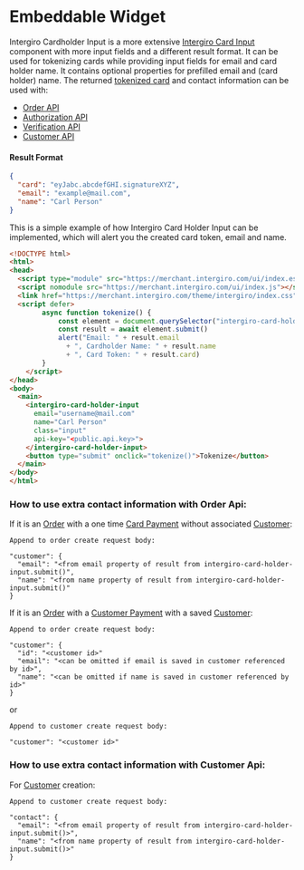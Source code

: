 # Embeddable Widget
Intergiro Cardholder Input is a more extensive [Intergiro Card Input](../card-input/embed.html#embeddable-widget) component with more input fields and a different result format. It can be used for tokenizing cards while providing input fields for email and card holder name. It contains optional properties for prefilled email and (card holder) name. The returned [tokenized card](../card-api/reference.html#token) and contact information can be used with:

- [Order API](../order/create.html)
- [Authorization API](../authorization/create.html)
- [Verification API](../verification/create.html)
- [Customer API](../customer/create.html)

#### Result Format

``` JSON
{
  "card": "eyJabc.abcdefGHI.signatureXYZ",
  "email": "example@mail.com",
  "name": "Carl Person"
}
```

This is a simple example of how Intergiro Card Holder Input can be implemented, which will alert you the created card token, email and name. 

``` html + js
<!DOCTYPE html>
<html>
<head>
  <script type="module" src="https://merchant.intergiro.com/ui/index.esm.js"></script>
  <script nomodule src="https://merchant.intergiro.com/ui/index.js"></script>
  <link href="https://merchant.intergiro.com/theme/intergiro/index.css" rel="stylesheet">
  <script defer>
		async function tokenize() {
			const element = document.querySelector("intergiro-card-holder-input")
			const result = await element.submit()
			alert("Email: " + result.email 
              + ", Cardholder Name: " + result.name 
              + ", Card Token: " + result.card)
		}
	</script>
</head>
<body>
  <main>
    <intergiro-card-holder-input
      email="username@mail.com"
      name="Carl Person"
      class="input"
      api-key="<public.api.key>">
    </intergiro-card-holder-input>
    <button type="submit" onclick="tokenize()">Tokenize</button>
  </main>
</body>
</html>
```

### How to use extra contact information with Order Api:

If it is an [Order](../order/reference.html#creatable) with a one time [Card Payment](../order/reference.html#card-payment) without associated [Customer](../customer/reference.html#customer):

``` {1} JSON
Append to order create request body:

"customer": {
  "email": "<from email property of result from intergiro-card-holder-input.submit()",
  "name": "<from name property of result from intergiro-card-holder-input.submit()"
}
```

If it is an [Order](../order/reference.html#creatable) with a [Customer Payment](../customer/reference.html#customer-payment) with a saved [Customer](../customer/reference.html#customer):

``` {1} JSON
Append to order create request body:

"customer": {
  "id": "<customer id>"
  "email": "<can be omitted if email is saved in customer referenced by id>",
  "name": "<can be omitted if name is saved in customer referenced by id>"
}
```
or

``` {1} JSON
Append to customer create request body:

"customer": "<customer id>"
```

### How to use extra contact information with Customer Api:

For [Customer](../customer/reference.html#creatable) creation:

``` {1} JSON
Append to customer create request body:

"contact": {
  "email": "<from email property of result from intergiro-card-holder-input.submit()>",
  "name": "<from name property of result from intergiro-card-holder-input.submit()>"
}
```

<!-- ## Error -->
